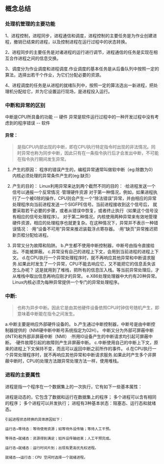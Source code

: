 ## 概念总结



### 处理机管理的主要功能

1、进程控制，进程同步，进程通信和调度，进程控制的主要任务是为作业创建进程，撤销已结束的进程，以及控制进程在运行过程中的状态转换。

2、进程同步的主要任务是对诸进程的运行进行调节，进程通信的任务是实现在相互合作进程之间的信息交换。

3、调度分为作业调度和进程调度.作业调度的基本任务是从后备队列中按照一定的算法，选择出若干个作业，为它们分配必要的资源。

4、进程调度的任务是从进程的就绪队列中，按照一定的算法选出一新进程，把处理机分配给它，并为它设置运行现场，是进程投入运行。



### 中断和异常的区别

中断是CPU所具备的功能 -- 硬件
异常是软件运行过程中的一种开发过程中没有考虑到的程序错误 -- 软件



#### 异常：

>  是指CPU内部出现的中断，即在CPU执行特定指令时出现的非法情况。同时异常也称为同步中断，因此只有在一条指令执行后才会发出中断，不可能在指令执行期间发生异常。

1. 产生的原因：
       程序的错误产生的，编程异常通常叫做软中断（eg:除数为0）
       内核必须处理的异常条件产生的(eg:缺页）

2. 产生的目的：
       Linux利用异常来达到两个截然不同的目的：
         ·给进程发送一个信号以通报一个反常情况
         ·管理硬件资源
      对于第一种情况，例如，如果进程执行了一个被0除的操作，CPU则会产生一个“除法错误”异常，并由相应的异常处理程序向当前进程发送一个SIGFPE信号。当前进程接收到这个信号后，
       就要采取若干必要的步骤，或者从错误中恢复，或者终止执行（如果这个信号没有相应的信号处理程序）。 
      对于第二种情况，内核使用两种异常来有效地管理硬件资源，相应的处理程序也就更复杂。在这种情况下，异常并不表示一种错误情况：
        ·用“设备不可用”异常来推迟装载浮点寄存器。
        ·用“缺页”异常推迟把新页框分配给进程。 



2.   异常又分为故障和陷阱。
     b.产生都不使用中断控制器，中断号由指令直接给出。不能被屏蔽。
     c.异常没有自己的进程上下文，会用到当前进程的进程上下文。
     d.在CPU执行一个异常处理程序时，就不再响应其他异常和中断请求服务.如果此时发生了一个异常，CPU不能去响应它，又不能把它的信息丢失该怎么办呢？
      这是就用到了堆栈，把所有的信息压入栈。等当前异常处理后，才从堆栈中取出信息再响应刚才的异常。
     e.X86处理处理器中大约有20种异常。Linux内核必须为每种异常提供一个专门的异常处理程序。

### 中断:

>  也称为异步中断。因此它是由其他硬件设备依照CPU时钟信号随机产生，即意味着中断能在指令之间发生。

 a.中断主要是响应外部硬件设备的。
 b.产生通过中断控制器，中断号是由中断控制器提供的（NMI硬中断中断号系统指定为02H）。
 中断又分为外部可屏蔽中断(INTR)和外部非屏蔽中断（NMI）
    ·所用I0设备产生的中断请求均引起可屏蔽中断。
    ·硬件故障引起的故障则产生非屏蔽中断。
 c.中断使用自己的中断上下文，原来的进程上下文保持不变，而且可以返回中断之前所作的事件。
 d.在CPU执行一个异常处理程序时，就不再响应其他异常和中断请求服务.如果此时产生多个非屏蔽中断时，CPU的处理方法跟异常处理方法一样，使用堆栈。





### 进程的主要属性

进程是指一个程序在一个数据集上的一次执行，它有如下一些基本属性：

进程是动态的，它包含了数据和运行在数据集上的程序；
 多个进程可以含有相同的程序；
多个进程可以并发执行；
进程有3种基本状态：阻塞态、运行态和就绪态。



```
引起进程状态转换的具体原因如下：

运行态→等待态：等待使用资源；如等待外设传输；等待人工干预。

等待态→就绪态：资源得到满足；如外设传输结束；人工干预完成。

运行态→就绪态：运行时间片到；出现有更高优先权进程。

就绪态—→运行态：CPU 空闲时选择一个就绪进程。
```

